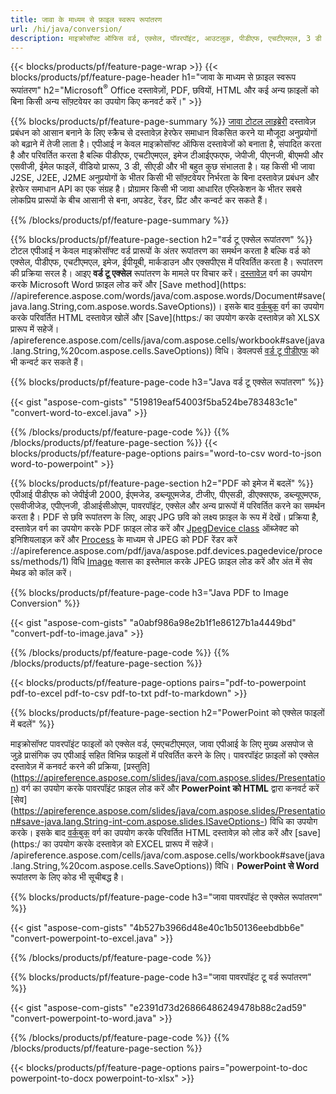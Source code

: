```yaml
---
title: जावा के माध्यम से फ़ाइल स्वरूप रूपांतरण 
url: /hi/java/conversion/
description: माइक्रोसॉफ्ट ऑफिस वर्ड, एक्सेल, पॉवरपॉइंट, आउटलुक, पीडीएफ, एचटीएमएल, 3 डी इमेज, डायग्राम, वीडियो फॉर्मेट और अन्य विभिन्न फॉर्मेट को जावा कोड की कुछ पंक्तियों के साथ कन्वर्ट करें।
---
```


{{< blocks/products/pf/feature-page-wrap >}}
{{< blocks/products/pf/feature-page-header h1="जावा के माध्यम से फ़ाइल स्वरूप रूपांतरण" h2="Microsoft<sup>&reg;</sup> Office दस्तावेज़ों, PDF, छवियों, HTML और कई अन्य फ़ाइलों को बिना किसी अन्य सॉफ़्टवेयर का उपयोग किए कनवर्ट करें।" >}}

{{% blocks/products/pf/feature-page-summary %}}
[जावा टोटल लाइब्रेरी](https://products.aspose.com/total/java/) दस्तावेज़ प्रबंधन को आसान बनाने के लिए स्क्रैच से दस्तावेज़ हेरफेर समाधान विकसित करने या मौजूदा अनुप्रयोगों को बढ़ाने में तेजी लाता है। एपीआई न केवल माइक्रोसॉफ्ट ऑफिस दस्तावेजों को बनाता है, संपादित करता है और परिवर्तित करता है बल्कि पीडीएफ, एचटीएमएल, इमेज टीआईएफएफ, जेपीजी, पीएनजी, बीएमपी और एसवीजी, ईमेल फाइलें, वीडियो प्रारूप, 3 डी, सीएडी और भी बहुत कुछ संभालता है। यह किसी भी जावा J2SE, J2EE, J2ME अनुप्रयोगों के भीतर किसी भी सॉफ़्टवेयर निर्भरता के बिना दस्तावेज़ प्रबंधन और हेरफेर समाधान API का एक संग्रह है। प्रोग्रामर किसी भी जावा आधारित एप्लिकेशन के भीतर सबसे लोकप्रिय प्रारूपों के बीच आसानी से बना, अपडेट, रेंडर, प्रिंट और कन्वर्ट कर सकते हैं।

{{% /blocks/products/pf/feature-page-summary  %}}

{{% blocks/products/pf/feature-page-section  h2="वर्ड टू एक्सेल रूपांतरण" %}}
टोटल एपीआई न केवल माइक्रोसॉफ्ट वर्ड प्रारूपों के अंतर रूपांतरण का समर्थन करता है बल्कि वर्ड को एक्सेल, पीडीएफ, एचटीएमएल, इमेज, ईपीयूबी, मार्कडाउन और एक्सपीएस में परिवर्तित करता है। रूपांतरण की प्रक्रिया सरल है। आइए **वर्ड टू एक्सेल** रूपांतरण के मामले पर विचार करें। [दस्तावेज़](https://apireference.aspose.com/words/java/com.aspose.words/Document) वर्ग का उपयोग करके Microsoft Word फ़ाइल लोड करें और [Save method](https: //apireference.aspose.com/words/java/com.aspose.words/Document#save(java.lang.String,com.aspose.words.SaveOptions))। इसके बाद [वर्कबुक](https://apireference.aspose.com/cells/java/com.aspose.cells/Workbook) वर्ग का उपयोग करके परिवर्तित HTML दस्तावेज़ खोलें और [Save](https:/ का उपयोग करके दस्तावेज़ को XLSX प्रारूप में सहेजें। /apireference.aspose.com/cells/java/com.aspose.cells/workbook#save(java.lang.String,%20com.aspose.cells.SaveOptions)) विधि।
 डेवलपर्स [वर्ड टू पीडीएफ](https://products.aspose.com/words/java/conversion/word-to-pdf/) को भी कन्वर्ट कर सकते हैं।


{{% blocks/products/pf/feature-page-code h3="Java वर्ड टू एक्सेल रूपांतरण" %}}

{{< gist "aspose-com-gists" "519819eaf54003f5ba524be783483c1e" "convert-word-to-excel.java" >}}

{{% /blocks/products/pf/feature-page-code  %}}
{{% /blocks/products/pf/feature-page-section %}}
{{< blocks/products/pf/feature-page-options pairs="word-to-csv word-to-json word-to-powerpoint" >}}


{{% blocks/products/pf/feature-page-section  h2="PDF को इमेज में बदलें" %}}
एपीआई पीडीएफ को जेपीईजी 2000, ईएमजेड, डब्ल्यूएमजेड, टीजीए, पीएसडी, डीएक्सएफ, डब्ल्यूएमएफ, एसवीजीजेड, एपीएनजी, डीआईसीओएम, पावरपॉइंट, एक्सेल और अन्य प्रारूपों में परिवर्तित करने का समर्थन करता है। PDF से छवि रूपांतरण के लिए, आइए JPG छवि को लक्ष्य फ़ाइल के रूप में देखें। प्रक्रिया है, दस्तावेज़ वर्ग का उपयोग करके PDF फ़ाइल लोड करें और [JpegDevice class](https://apireference.aspose.com/pdf/java/aspose.pdf.devices/jpegdevice) ऑब्जेक्ट को इनिशियलाइज़ करें और [Process](https) के माध्यम से JPEG को PDF रेंडर करें ://apireference.aspose.com/pdf/java/aspose.pdf.devices.pagedevice/process/methods/1) विधि
[Image](https://apireference.aspose.com/imaging/java/aspose.imaging/image) क्लास का इस्तेमाल करके JPEG फ़ाइल लोड करें और अंत में सेव मेथड को कॉल करें।

{{% blocks/products/pf/feature-page-code h3="Java PDF to Image Conversion" %}}

{{< gist "aspose-com-gists" "a0abf986a98e2b1f1e86127b1a4449bd" "convert-pdf-to-image.java" >}}


{{% /blocks/products/pf/feature-page-code  %}}
{{% /blocks/products/pf/feature-page-section %}}

{{< blocks/products/pf/feature-page-options pairs="pdf-to-powerpoint pdf-to-excel pdf-to-csv pdf-to-txt pdf-to-markdown" >}}

{{% blocks/products/pf/feature-page-section  h2="PowerPoint को एक्सेल फाइलों में बदलें" %}}

माइक्रोसॉफ्ट पावरपॉइंट फाइलों को एक्सेल वर्ड, एमएचटीएमएल, जावा एपीआई के लिए मुख्य असपोज से जुड़े प्रासंगिक उप एपीआई सहित विभिन्न फाइलों में परिवर्तित करने के लिए। पावरपॉइंट फ़ाइलों को एक्सेल दस्तावेज़ में कनवर्ट करने की प्रक्रिया, [प्रस्तुति] (https://apireference.aspose.com/slides/java/com.aspose.slides/Presentation) वर्ग का उपयोग करके पावरपॉइंट फ़ाइल लोड करें और **PowerPoint को HTML** द्वारा कनवर्ट करें [सेव] (https://apireference.aspose.com/slides/java/com.aspose.slides/Presentation#save-java.lang.String-int-com.aspose.slides.ISaveOptions-) विधि का उपयोग करके। इसके बाद [वर्कबुक](https://apireference.aspose.com/cells/java/com.aspose.cells/Workbook) वर्ग का उपयोग करके परिवर्तित HTML दस्तावेज़ को लोड करें और [save](https:/ का उपयोग करके दस्तावेज़ को EXCEL प्रारूप में सहेजें। /apireference.aspose.com/cells/java/com.aspose.cells/workbook#save(java.lang.String,%20com.aspose.cells.SaveOptions)) विधि। **PowerPoint से Word** रूपांतरण के लिए कोड भी सूचीबद्ध है।

{{% blocks/products/pf/feature-page-code h3="जावा पावरपॉइंट से एक्सेल रूपांतरण" %}}

{{< gist "aspose-com-gists" "4b527b3966d48e40c1b50136eebdbb6e" "convert-powerpoint-to-excel.java" >}}

{{% /blocks/products/pf/feature-page-code %}}

{{% blocks/products/pf/feature-page-code h3="जावा पावरपॉइंट टू वर्ड रूपांतरण" %}}

{{< gist "aspose-com-gists" "e2391d73d26866486249478b88c2ad59" "convert-powerpoint-to-word.java" >}}

{{% /blocks/products/pf/feature-page-code %}}
{{% /blocks/products/pf/feature-page-section %}}

{{< blocks/products/pf/feature-page-options pairs="powerpoint-to-doc powerpoint-to-docx powerpoint-to-xlsx" >}}